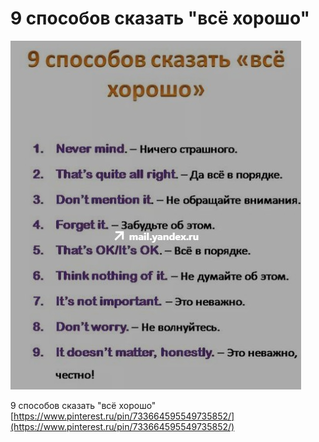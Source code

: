 # 9 способов сказать "всё хорошо"
![](https://github.com/PCMYONELOVE/pcmyonelove/blob/main/09.05.2021,%2000-32-52/113ad1ff-4e03-42d7-8ac5-750c0bb87184.png?raw=true)

9 способов сказать "всё хорошо" 
 [https://www.pinterest.ru/pin/733664595549735852/](https://www.pinterest.ru/pin/733664595549735852/)
